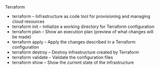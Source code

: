 
Terraform
- terraform – Infrastructure as code tool for provisioning and
managing cloud resources
- terraform init – Initialize a working directory for
Terraform configuration
- terraform plan – Show an execution plan (preview of
what changes will be made)
- terraform apply – Apply the changes described in a
Terraform configuration
- terraform destroy – Destroy infrastructure created by
Terraform
- terraform validate – Validate the configuration files
- terraform show – Show the current state of the
infrastructure
